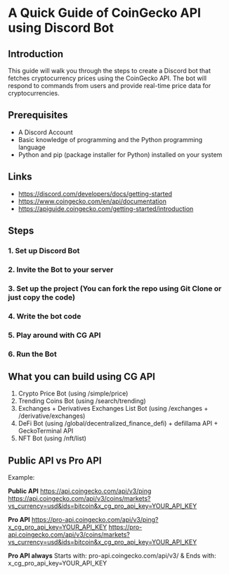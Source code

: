 # A Quick Guide of CoinGecko API using Discord Bot

## Introduction

This guide will walk you through the steps to create a Discord bot that fetches cryptocurrency prices using the CoinGecko API. The bot will respond to commands from users and provide real-time price data for cryptocurrencies.

## Prerequisites
- A Discord Account
- Basic knowledge of programming and the Python programming language
- Python and pip (package installer for Python) installed on your system

## Links
- https://discord.com/developers/docs/getting-started
- https://www.coingecko.com/en/api/documentation
- https://apiguide.coingecko.com/getting-started/introduction


## Steps
### 1. Set up Discord Bot
### 2. Invite the Bot to your server
### 3. Set up the project (You can fork the repo using Git Clone or just copy the code)
### 4. Write the bot code
### 5. Play around with CG API
### 6. Run the Bot


## What you can build using CG API
1. Crypto Price Bot (using /simple/price)
2. Trending Coins Bot (using /search/trending)
3. Exchanges + Derivatives Exchanges List Bot (using /exchanges + /derivative/exchanges)
4. DeFi Bot (using /global/decentralized_finance_defi) + defillama API + GeckoTerminal API
5. NFT Bot (using /nft/list)


## Public API vs Pro API

Example: 

**Public API**
https://api.coingecko.com/api/v3/ping
https://api.coingecko.com/api/v3/coins/markets?vs_currency=usd&ids=bitcoin&x_cg_pro_api_key=YOUR_API_KEY


**Pro API**
https://pro-api.coingecko.com/api/v3/ping?x_cg_pro_api_key=YOUR_API_KEY
https://pro-api.coingecko.com/api/v3/coins/markets?vs_currency=usd&ids=bitcoin&x_cg_pro_api_key=YOUR_API_KEY


**Pro API always**
Starts with: pro-api.coingecko.com/api/v3/
& Ends with: x_cg_pro_api_key=YOUR_API_KEY







